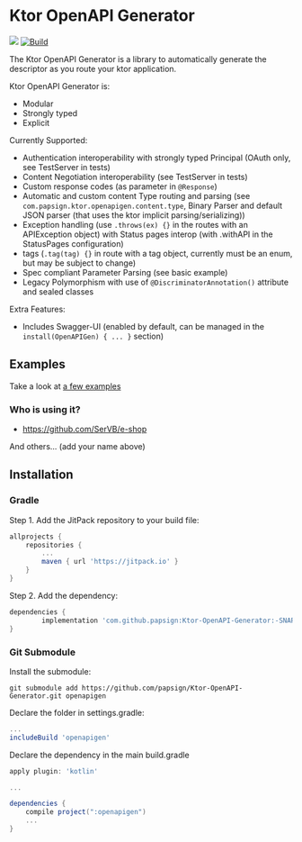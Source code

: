 # Ktor OpenAPI Generator
[![](https://jitpack.io/v/papsign/Ktor-OpenAPI-Generator.svg)](https://jitpack.io/#papsign/Ktor-OpenAPI-Generator)
[![Build](https://github.com/papsign/Ktor-OpenAPI-Generator/workflows/Build/badge.svg)](https://github.com/papsign/Ktor-OpenAPI-Generator/actions)

The Ktor OpenAPI Generator is a library to automatically generate the descriptor as you route your ktor application.

Ktor OpenAPI Generator is:
- Modular
- Strongly typed
- Explicit

Currently Supported:
- Authentication interoperability with strongly typed Principal (OAuth only, see TestServer in tests)
- Content Negotiation interoperability (see TestServer in tests)
- Custom response codes (as parameter in `@Response`)
- Automatic and custom content Type routing and parsing (see `com.papsign.ktor.openapigen.content.type`, Binary Parser and default JSON parser (that uses the ktor implicit parsing/serializing))
- Exception handling (use `.throws(ex) {}` in the routes with an APIException object) with Status pages interop (with .withAPI in the StatusPages configuration)
- tags (`.tag(tag) {}` in route with a tag object, currently must be an enum, but may be subject to change)
- Spec compliant Parameter Parsing (see basic example)
- Legacy Polymorphism with use of `@DiscriminatorAnnotation()` attribute and sealed classes 

Extra Features:
- Includes Swagger-UI (enabled by default, can be managed in the `install(OpenAPIGen) { ... }` section)

## Examples

Take a look at [a few examples](https://github.com/papsign/Ktor-OpenAPI-Generator/wiki/A-few-examples)

### Who is using it?

* <https://github.com/SerVB/e-shop>

And others... (add your name above)

## Installation

### Gradle

Step 1. Add the JitPack repository to your build file:
```groovy
allprojects {
    repositories {
        ...
        maven { url 'https://jitpack.io' }
    }
}
```
Step 2. Add the dependency:
```groovy
dependencies {
        implementation 'com.github.papsign:Ktor-OpenAPI-Generator:-SNAPSHOT'
}
```

### Git Submodule
Install the submodule:
```shell
git submodule add https://github.com/papsign/Ktor-OpenAPI-Generator.git openapigen
```

Declare the folder in settings.gradle:
```groovy
...
includeBuild 'openapigen'
```
Declare the dependency in the main build.gradle
```groovy
apply plugin: 'kotlin'

...

dependencies {
    compile project(":openapigen")
    ...
}
```
